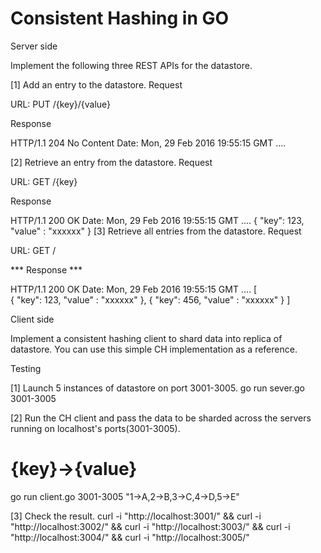 # Consistent Hashing in GO

Server side

Implement the following three REST APIs for the datastore.

[1] Add an entry to the datastore.
Request

URL: PUT /{key}/{value}

Response

HTTP/1.1 204 No Content
Date: Mon, 29 Feb 2016 19:55:15 GMT
....

[2] Retrieve an entry from the datastore.
Request

URL: GET /{key}

Response

HTTP/1.1 200 OK
Date: Mon, 29 Feb 2016 19:55:15 GMT
....
{
   "key": 123,
   "value" : "xxxxxx"
}
[3] Retrieve all entries from the datastore.
Request

URL: GET /

*** Response ***

HTTP/1.1 200 OK
Date: Mon, 29 Feb 2016 19:55:15 GMT
....
[   
    {
        "key": 123,
        "value" : "xxxxxx"
    },
    {
        "key": 456,
        "value" : "xxxxxx"
    }
]
   
Client side

Implement a consistent hashing client to shard data into replica of datastore. You can use this simple CH implementation as a reference.

Testing

[1] Launch 5 instances of datastore on port 3001-3005.
go run sever.go 3001-3005

[2] Run the CH client and pass the data to be sharded across the servers running on localhost's ports(3001-3005).

# {key}->{value}
go run client.go 3001-3005 "1->A,2->B,3->C,4->D,5->E"

[3] Check the result.
curl -i "http://localhost:3001/" &&
curl -i "http://localhost:3002/" &&
curl -i "http://localhost:3003/" &&
curl -i "http://localhost:3004/" &&
curl -i "http://localhost:3005/"